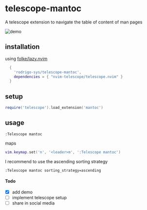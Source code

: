# telescope-mantoc

A telescope extension to navigate the table of content of man pages

![demo](https://github.com/user-attachments/assets/eee1cb47-032a-40b9-a82b-b21d42d38de9)

## installation
using [folke/lazy.nvim](https://github.com/folke/lazy.nvim)
```lua
  {
    'rodrigo-sys/telescope-mantoc',
    dependencies = { "nvim-telescope/telescope.nvim" }
  }
```

## setup
```lua
require('telescope').load_extension('mantoc')
```

## usage
```vim
:Telescope mantoc
```

maps

``` lua
vim.keymap.set('n', '<leader>m', ':Telescope mantoc')
```

I recommend to use the ascending sorting strategy
```vim
:Telescope mantoc sorting_strategy=ascending
```

#### Todo
- [x] add demo
- [ ] implement telescope setup
- [ ] share in social media
